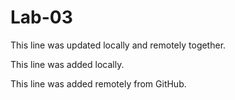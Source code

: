 # Lab-03

This line was updated locally and remotely together.

This line was added locally.

This line was added remotely from GitHub.
